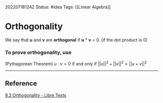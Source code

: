202207181242
Status: #idea
Tags: [[Linear Algebra]]

# Orthogonality
 We say that **u** and **v** are **orthogonal** if **u** * **v** = 0. (if the dot product is 0)

### To prove orthogonality, use
(Pythagorean Theorem) $u \cdot v = 0$ if and only if $||u||^2 + ||v||^2 = ||u+v||^2$

---
## Reference
[9.3 Orthogonality - Libre Texts](https://math.libretexts.org/Bookshelves/Linear_Algebra/Book%3A_Linear_Algebra_(Schilling_Nachtergaele_and_Lankham)/09%3A_Inner_product_spaces/9.03%3A_Orthogonality)